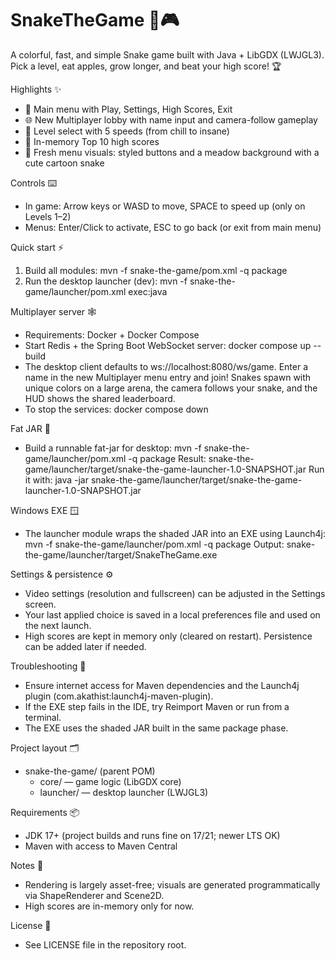# SnakeTheGame 🐍🎮

A colorful, fast, and simple Snake game built with Java + LibGDX (LWJGL3). Pick a level, eat apples, grow longer, and beat your high score! 🏆

Highlights ✨
- 🧭 Main menu with Play, Settings, High Scores, Exit
- 🌐 New Multiplayer lobby with name input and camera-follow gameplay
- 🚀 Level select with 5 speeds (from chill to insane)
- 🏅 In-memory Top 10 high scores
- 🌿 Fresh menu visuals: styled buttons and a meadow background with a cute cartoon snake

Controls ⌨️
- In game: Arrow keys or WASD to move, SPACE to speed up (only on Levels 1–2)
- Menus: Enter/Click to activate, ESC to go back (or exit from main menu)

Quick start ⚡
1) Build all modules:
   mvn -f snake-the-game/pom.xml -q package
2) Run the desktop launcher (dev):
   mvn -f snake-the-game/launcher/pom.xml exec:java

Multiplayer server 🕸️
- Requirements: Docker + Docker Compose
- Start Redis + the Spring Boot WebSocket server:
  docker compose up --build
- The desktop client defaults to ws://localhost:8080/ws/game. Enter a name in the new Multiplayer menu entry and join! Snakes spawn with unique colors on a large arena, the camera follows your snake, and the HUD shows the shared leaderboard.
- To stop the services: docker compose down

Fat JAR 🧪
- Build a runnable fat-jar for desktop:
  mvn -f snake-the-game/launcher/pom.xml -q package
  Result: snake-the-game/launcher/target/snake-the-game-launcher-1.0-SNAPSHOT.jar
  Run it with:
  java -jar snake-the-game/launcher/target/snake-the-game-launcher-1.0-SNAPSHOT.jar

Windows EXE 🪟
- The launcher module wraps the shaded JAR into an EXE using Launch4j:
  mvn -f snake-the-game/launcher/pom.xml -q package
  Output: snake-the-game/launcher/target/SnakeTheGame.exe

Settings & persistence ⚙️
- Video settings (resolution and fullscreen) can be adjusted in the Settings screen.
- Your last applied choice is saved in a local preferences file and used on the next launch.
- High scores are kept in memory only (cleared on restart). Persistence can be added later if needed.

Troubleshooting 🧰
- Ensure internet access for Maven dependencies and the Launch4j plugin (com.akathist:launch4j-maven-plugin).
- If the EXE step fails in the IDE, try Reimport Maven or run from a terminal.
- The EXE uses the shaded JAR built in the same package phase.

Project layout 🗂️
- snake-the-game/ (parent POM)
  - core/ — game logic (LibGDX core)
  - launcher/ — desktop launcher (LWJGL3)

Requirements 📦
- JDK 17+ (project builds and runs fine on 17/21; newer LTS OK)
- Maven with access to Maven Central

Notes 📝
- Rendering is largely asset-free; visuals are generated programmatically via ShapeRenderer and Scene2D.
- High scores are in-memory only for now.

License 📄
- See LICENSE file in the repository root.